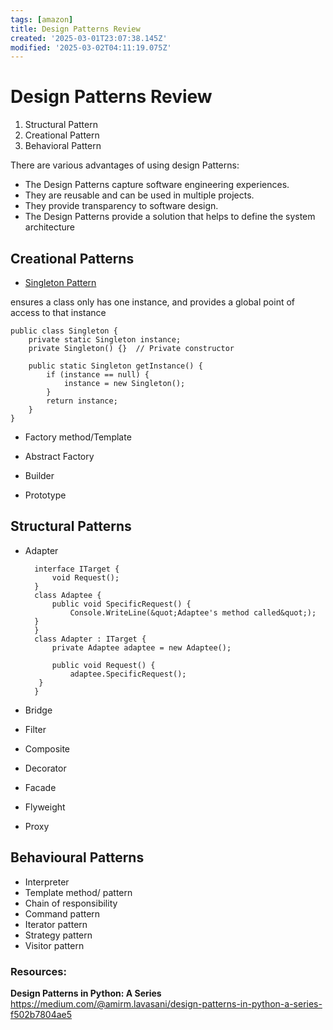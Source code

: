 ```yaml
---
tags: [amazon]
title: Design Patterns Review
created: '2025-03-01T23:07:38.145Z'
modified: '2025-03-02T04:11:19.075Z'
---
```


# Design Patterns Review
1. Structural Pattern
2. Creational Pattern
3. Behavioral Pattern

There are various advantages of using design Patterns:

- The Design Patterns capture software engineering experiences.
- They are reusable and can be used in multiple projects.
- They provide transparency to software design.
- The Design Patterns provide a solution that helps to define the system architecture

## Creational Patterns
- [Singleton Pattern](https://python.plainenglish.io/design-patterns-in-python-singleton-5095a4c14f)

ensures a class only has one instance, and provides a global point of access to that instance

    public class Singleton {
	    private static Singleton instance;
	    private Singleton() {}  // Private constructor
	    
	    public static Singleton getInstance() {
	        if (instance == null) {
	            instance = new Singleton();
	        }
	        return instance;
	    }
    }
  


- Factory method/Template

    
	
- Abstract Factory

- Builder

- Prototype


## Structural Patterns
- Adapter

	    interface ITarget {
		    void Request();
	    }
	    class Adaptee {
		    public void SpecificRequest() {
		        Console.WriteLine(&quot;Adaptee's method called&quot;);
	    }
	    }
	    class Adapter : ITarget {
		    private Adaptee adaptee = new Adaptee();
		    
		    public void Request() {
		        adaptee.SpecificRequest();
         }
        }


- Bridge
- Filter
- Composite
- Decorator
- Facade
- Flyweight
- Proxy

## Behavioural Patterns
- Interpreter
- Template method/ pattern
- Chain of responsibility
- Command pattern
- Iterator pattern
- Strategy pattern
- Visitor pattern
 ### Resources:

**Design Patterns in Python: A Series**
 https://medium.com/@amirm.lavasani/design-patterns-in-python-a-series-f502b7804ae5
